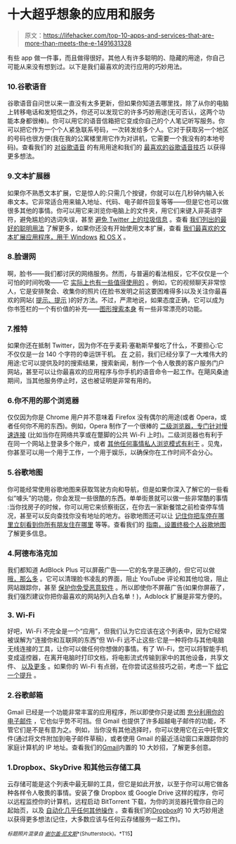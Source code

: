 # 十大超乎想象的应用和服务

> 原文：<https://lifehacker.com/top-10-apps-and-services-that-are-more-than-meets-the-e-1491631328>

有些 app 做一件事，而且做得很好。其他人有许多聪明的、隐藏的用途，你自己可能从来没有想到过。以下是我们最喜欢的流行应用的巧妙用法。



### 10.谷歌语音

谷歌语音自问世以来一直没有太多更新，但如果你知道去哪里找，除了从你的电脑上转移电话和发短信之外，你还可以发现它的许多巧妙用途(无可否认，这两个功能本身都很棒)。你可以用它的语音信箱把它变成你自己的个人笔记听写服务。你可以把它作为一个个人紧急联系号码，一次转发给多个人。它对于获取另一个地区的号码也很方便(我在我的公寓楼里用它作为对讲机，它需要一个我没有的本地号码)。查看我们的 [对谷歌语音](https://lifehacker.com/the-most-helpful-ways-to-use-google-voice-that-youre-no-5697196) 的有用用途和我们的 [最喜欢的谷歌语音技巧](http://lifehacker.com/top-10-clever-google-voice-tricks-5571978) 以获得更多想法。

### 9.文本扩展器

如果你不熟悉文本扩展，它是惊人的:只需几个按键，你就可以在几秒钟内输入长串文本。它非常适合用来输入地址、代码、电子邮件回复等等——但是它也可以做很多其他的事情。你可以用它来浏览你电脑上的文件夹，用它们来键入非英语字符，避免尴尬的选词失误，甚至 [避免 Twitter 上的垃圾信息](https://lifehacker.com/avoid-twitter-spam-with-text-expansion-5784352) 。查看 [我们列出的最好的聪明用法](http://lifehacker.com/the-best-clever-uses-for-text-expansion-1429848608) 了解更多，如果你还没有开始使用文本扩展，查看 [我们最喜欢的文本扩展应用程序，用于 Windows](http://lifehacker.com/the-best-text-expansion-app-for-windows-5844126) [和 OS X](http://lifehacker.com/the-best-text-expansion-app-for-mac-5843903) 。

### 8.脸谱网

啊，脸书——我们都讨厌的网络服务。然而，与普遍的看法相反，它不仅仅是一个可怕的时间吮吸——它 [实际上也有一些值得使用的](https://lifehacker.com/not-just-a-useless-time-suck-the-most-valuable-uses-fo-1199624813) 。例如，它的视频聊天非常惊人，它是安排聚会、收集你的照片(在脸书发明之前这要困难得多)以及关注你最喜欢的网站( [提示、提示](https://www.facebook.com/lifehacker) )的好方法。不过，严肃地说，如果态度正确，它可以成为你书签栏的一个有价值的补充——[图形搜索本身](http://lifehacker.com/clever-uses-for-facebook-graph-search-513282204) 有一些非常漂亮的功能。

### 7.推特

如果你还在抵制 Twitter，因为你不在乎麦莉·塞勒斯早餐吃了什么，不要担心:它不仅仅是一台 140 个字符的幸运饼干机。 [在](https://lifehacker.com/top-10-uses-for-twitter-that-arent-self-indulgent-5788266) 之前，我们已经分享了一大堆伟大的用途:它可以提供及时的搜索结果，搜索新闻，制作一个令人敬畏的客户服务门户网站，甚至可以让你最喜欢的应用程序与你手机的语音命令一起工作。在飓风桑迪 期间，当其他服务停止时，这也被证明是非常有用的。

### 6.你不用的那个浏览器

仅仅因为你是 Chrome 用户并不意味着 Firefox 没有偶尔的用途(或者 Opera，或者任何你不用的东西)。例如，Opera 制作了一个很棒的 [二级浏览器，专门针对慢速连接](https://lifehacker.com/how-and-why-to-set-up-a-secondary-browser-optimized-f-5791586) (比如当你在网络共享或在蹩脚的公共 Wi-Fi 上时)。二级浏览器也有利于在同一个网站上登录多个账户，或者 [其他任何事情私人浏览模式有利于](http://lifehacker.com/nine-great-uses-for-private-browsing-that-dont-involve-5620502) 。见鬼，你甚至可以用一个用于工作，一个用于娱乐，以确保你在工作时间不会分心。

### 5.谷歌地图

你可能经常使用谷歌地图来获取驾驶方向和导航，但是如果你深入了解它的一些看似“噱头”的功能，你会发现一些很酷的东西。单单街景就可以做一些非常酷的事情 :当你找房子的时候，你可以用它来侦察街区，在你去一家新餐馆之前检查停车情况，甚至可以反向查找你没有地址的地方。谷歌地图还可以让 [记住你把车停在哪里](http://lifehacker.com/use-google-maps-starred-locations-to-find-your-car-5559030)[立刻看到你所有朋友住在哪里](http://lifehacker.com/view-all-of-your-google-contacts-on-a-map-5955532) 等等。查看我们的 [指南，设置终极个人谷歌地图](http://lifehacker.com/how-to-set-up-the-ultimate-personal-google-maps-1445886099) 了解更多信息。

### 4.阿德布洛克加

我们都知道 AdBlock Plus 可以屏蔽广告——它的名字是正确的，但它可以做 [哦，那么多](https://lifehacker.com/everything-you-can-do-with-adblock-plus-that-isn-t-jus-1469861264) 。它可以清理脸书凌乱的界面，阻止 YouTube 评论和其他垃圾，阻止网站跟踪你，甚至 [保护你免受恶意软件](http://lifehacker.com/why-you-should-use-ad-block-extensions-even-if-you-don-5649025) 。所以即使你不屏蔽广告(如果你屏蔽了，我们强烈建议你把你最喜欢的网站列入白名单！)，Adblock 扩展是非常方便的。

### 3\. Wi-Fi

好吧，Wi-Fi 不完全是一个“应用”，但我们认为它应该在这个列表中，因为它经常被误解为“连接你和互联网的东西”但 Wi-Fi 远不止这些:它是一种将你与其他电脑无线连接的工具，让你可以做任何你想做的事情。有了 Wi-Fi，您可以将智能手机变成遥控器，在离开电脑时打印文档，将电影流式传输到家中的其他设备，共享文件、 [以及更多](https://lifehacker.com/top-10-uses-for-wi-fi-that-arent-just-connecting-to-th-5671482) 。如果你的 Wi-Fi 有点弱，在你尝试这些技巧之前，考虑一下 [给它一个提升](https://lifehacker.com/the-10-best-ways-to-boost-your-home-wifi-5931743) 。

### 2.谷歌邮箱

Gmail 已经是一个功能非常丰富的应用程序，所以即使你只是试图 [充分利用你的电子邮件](https://lifehacker.com/master-the-new-gmail-with-these-tips-shortcuts-and-ad-5861810) ，它也似乎势不可挡。但 Gmail 也提供了许多超越电子邮件的功能，不管它们是不是有意为之。例如，当你没有其他选择时，你可以使用它在云中托管文件(通过将文件附加到电子邮件草稿)，或者使用 Gmail 的最近活动窗口来跟踪你的家庭计算机的 IP 地址。查看我们的[Gmail](http://lifehacker.com/top-10-clever-tricks-built-right-into-gmail-5903974)内置的 10 大妙招，了解更多创意。

### 1.Dropbox、SkyDrive 和其他云存储工具

云存储可能是这个列表中最无聊的工具，但它是如此开放，以至于你可以用它做各种各样令人敬畏的事情。安装了像 Dropbox 或 Google Drive 这样的程序，你可以远程监控你的计算机，远程启动 BitTorrent 下载，为你的浏览器托管你自己的起始页，以及 [自动化几乎任何其他操作](https://lifehacker.com/how-to-supercharge-your-dropbox-or-google-drive-with-wa-5907706) 。查看我们的[Dropbox](http://lifehacker.com/top-10-clever-uses-for-dropbox-5933884)的 10 大巧妙用途以获得更多想法(记住，大多数应该与任何云存储服务一起工作)。

<small>*标题照片混录自*</small> [<small>*谢尔盖·尼文斯*</small>](http://www.shutterstock.com/pic-117410959/stock-photo-eye-viewing-digital-information-represented-by-circles-and-signs.html)<small>*(Shutterstock)。*T15】</small>